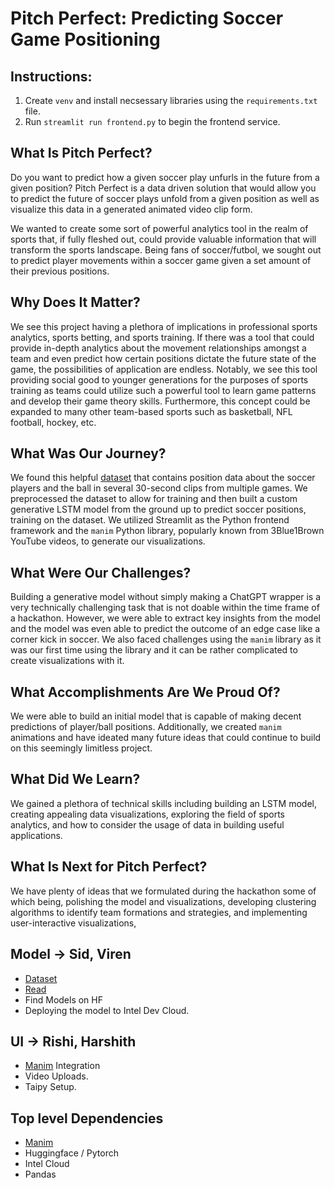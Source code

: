 # Pitch Perfect: Predicting Soccer Game Positioning

## Instructions:
1. Create `venv` and install necsessary libraries using the `requirements.txt` file.
2. Run `streamlit run frontend.py` to begin the frontend service.

## What Is Pitch Perfect?
Do you want to predict how a given soccer play unfurls in the future from a given position? Pitch Perfect is a data driven solution that would allow you to predict the future of soccer plays unfold from a given position as well as visualize this data in a generated animated video clip form.

We wanted to create some sort of powerful analytics tool in the realm of sports that, if fully fleshed out, could provide valuable information that will transform the sports landscape. Being fans of soccer/futbol, we sought out to predict player movements within a soccer game given a set amount of their previous positions. 

## Why Does It Matter?
We see this project having a plethora of implications in professional sports analytics, sports betting, and sports training. If there was a tool that could provide in-depth analytics about the movement relationships amongst a team and even predict how certain positions dictate the future state of the game, the possibilities of application are endless. Notably, we see this tool providing social good to younger generations for the purposes of sports training as teams could utilize such a powerful tool to learn game patterns and develop their game theory skills. Furthermore, this concept could be expanded to many other team-based sports such as basketball, NFL football, hockey, etc.

## What Was Our Journey?
We found this helpful [dataset](https://www.kaggle.com/datasets/atomscott/soccertrack/data) that contains position data about the soccer players and the ball in several 30-second clips from multiple games. We preprocessed the dataset to allow for training and then built a custom generative LSTM model from the ground up to predict soccer positions, training on the dataset. We utilized Streamlit as the Python frontend framework and the `manim` Python library, popularly known from 3Blue1Brown YouTube videos, to generate our visualizations.

## What Were Our Challenges?
Building a generative model without simply making a ChatGPT wrapper is a very technically challenging task that is not doable within the time frame of a hackathon. However, we were able to extract key insights from the model and the model was even able to predict the outcome of an edge case like a corner kick in soccer. We also faced challenges using the `manim` library as it was our first time using the library and it can be rather complicated to create visualizations with it.

## What Accomplishments Are We Proud Of?
We were able to build an initial model that is capable of making decent predictions of player/ball positions. Additionally, we created `manim` animations and have ideated many future ideas that could continue to build on this seemingly limitless project.

## What Did We Learn?
We gained a plethora of technical skills including building an LSTM model, creating appealing data visualizations, exploring the field of sports analytics, and how to consider the usage of data in building useful applications.

## What Is Next for Pitch Perfect?
We have plenty of ideas that we formulated during the hackathon some of which being, polishing the model and visualizations, developing clustering algorithms to identify team formations and strategies, and implementing user-interactive visualizations, 


## Model -> Sid, Viren 
- [Dataset](https://www.kaggle.com/datasets/atomscott/soccertrack/data)
- [Read](https://arno.uvt.nl/show.cgi?fid=148968) 
- Find Models on HF 
- Deploying the model to Intel Dev Cloud.


## UI -> Rishi, Harshith 
- [Manim](https://github.com/3b1b/manim) Integration
- Video Uploads. 
- Taipy Setup.

## Top level Dependencies 
- [Manim](https://docs.manim.community/en/stable/installation/macos.html#required-dependencies) 
- Huggingface / Pytorch 
- Intel Cloud 
- Pandas 
